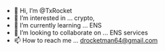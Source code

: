 - 👋 Hi, I’m @TxRocket
- 👀 I’m interested in ... crypto, 
- 🌱 I’m currently learning ... ENS
- 💞️ I’m looking to collaborate on ... ENS services
- 📫 How to reach me ... drocketman64@gmail.com

<!---
TxRocket/TxRocket is a ✨ special ✨ repository because its `README.md` (this file) appears on your GitHub profile.
You can click the Preview link to take a look at your changes.
--->
